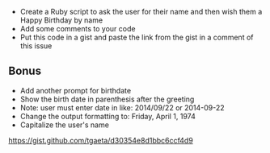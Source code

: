* Create a Ruby script to ask the user for their name and then wish them a Happy Birthday by name
* Add some comments to your code
* Put this code in a gist and paste the link from the gist in a comment of this issue

## Bonus
* Add another prompt for birthdate
* Show the birth date in parenthesis after the greeting
* Note: user must enter date in like: 2014/09/22 or 2014-09-22
* Change the output formatting to: Friday, April 1, 1974
* Capitalize the user's name


https://gist.github.com/tgaeta/d30354e8d1bbc6ccf4d9
